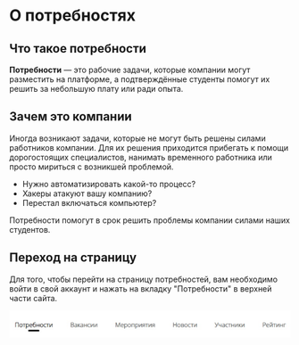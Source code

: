 # О потребностях

## Что такое потребности
**Потребности** — это рабочие задачи, которые компании могут разместить на платформе, а подтверждённые студенты помогут их решить за небольшую плату или ради опыта.


## Зачем это компании
Иногда возникают задачи, которые не могут быть решены силами работников компании. Для их решения приходится прибегать к помощи дорогостоящих специалистов, нанимать временного работника или просто мириться с возникшей проблемой.

- Нужно автоматизировать какой-то процесс?
- Хакеры атакуют вашу компанию?
- Перестал включаться компьютер?

Потребности помогут в срок решить проблемы компании силами наших студентов.


## Переход на страницу
Для того, чтобы перейти на страницу потребностей, вам необходимо войти в свой аккаунт и нажать на вкладку "Потребности" в верхней части сайта.

![Вкладки.jpg](../files/Вкладки.jpg)